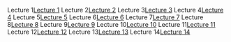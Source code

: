 Lecture 1[Lecture 1](http://cs231n.stanford.edu/slides/2018/cs231n_2018_lecture01.pdf)
Lecture 2[Lecture 2](http://cs231n.stanford.edu/slides/2018/cs231n_2018_lecture02.pdf)
Lecture 3[Lecture 3](http://cs231n.stanford.edu/slides/2018/cs231n_2018_lecture03.pdf)
Lecture 4[Lecture 4](http://cs231n.stanford.edu/slides/2018/cs231n_2018_lecture04.pdf)
Lecture 5[Lecture 5](http://cs231n.stanford.edu/slides/2018/cs231n_2018_lecture05.pdf)
Lecture 6[Lecture 6](http://cs231n.stanford.edu/slides/2018/cs231n_2018_lecture06.pdf)
Lecture 7[Lecture 7](http://cs231n.stanford.edu/slides/2018/cs231n_2018_lecture07.pdf)
Lecture 8[Lecture 8](http://cs231n.stanford.edu/slides/2018/cs231n_2018_lecture08.pdf)
Lecture 9[Lecture 9](http://cs231n.stanford.edu/slides/2018/cs231n_2018_lecture09.pdf)
Lecture 10[Lecture 10](http://cs231n.stanford.edu/slides/2018/cs231n_2018_lecture10.pdf)
Lecture 11[Lecture 11](http://cs231n.stanford.edu/slides/2018/cs231n_2018_lecture11.pdf)
Lecture 12[Lecture 12](http://cs231n.stanford.edu/slides/2018/cs231n_2018_lecture12.pdf)
Lecture 13[Lecture 13](http://cs231n.stanford.edu/slides/2018/cs231n_2018_lecture13.pdf)
Lecture 14[Lecture 14](http://cs231n.stanford.edu/slides/2018/cs231n_2018_lecture14.pdf)